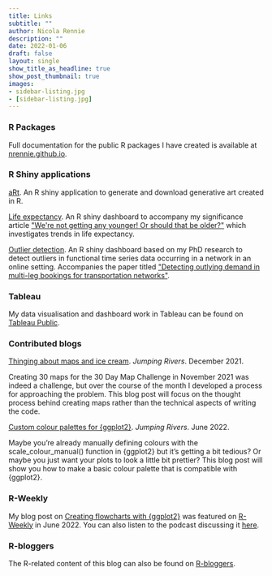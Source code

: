 ```yaml
---
title: Links
subtitle: ""
author: Nicola Rennie
description: ""
date: 2022-01-06
draft: false
layout: single
show_title_as_headline: true
show_post_thumbnail: true
images:
- sidebar-listing.jpg
- [sidebar-listing.jpg]
---
```


### R Packages

Full documentation for the public R packages I have created is available at [nrennie.github.io](https://nrennie.github.io/).

### R Shiny applications

[aRt](https://nrennie35.shinyapps.io/nrennie_aRt/). 
An R shiny application to generate and download generative art created in R.

[Life expectancy](https://nrennie35.shinyapps.io/life_expectancy_shiny_app/). 
An R shiny dashboard to accompany my significance article ["We're not getting any younger! Or should that be older?"](https://www.significancemagazine.com/science/723-we-re-not-getting-any-younger-or-should-that-be-older) which investigates trends in life expectancy.

[Outlier detection](https://nrennie35.shinyapps.io/OutlierDeploy/). 
An R shiny dashboard based on my PhD research to detect outliers in functional time series data occurring in a network in an online setting. Accompanies the paper titled ["Detecting outlying demand in multi-leg bookings for transportation networks"](https://arxiv.org/abs/2104.04157).

### Tableau 

My data visualisation and dashboard work in Tableau can be found on [Tableau Public](https://public.tableau.com/app/profile/nicola.rennie).

### Contributed blogs

[Thinging about maps and ice cream](https://www.jumpingrivers.com/blog/2021-thinking-about-maps-and-ice-cream/). *Jumping Rivers*. December 2021. 

Creating 30 maps for the 30 Day Map Challenge in November 2021 was indeed a challenge, but over the course of the month I developed a process for approaching the problem. This blog post will focus on the thought process behind creating maps rather than the technical aspects of writing the code.


[Custom colour palettes for {ggplot2}](https://www.jumpingrivers.com/blog/custom-colour-palettes-for-ggplot2/). *Jumping Rivers*. June 2022. 

Maybe you’re already manually defining colours with the scale_colour_manual() function in {ggplot2} but it’s getting a bit tedious? Or maybe you just want your plots to look a little bit prettier? This blog post will show you how to make a basic colour palette that is compatible with {ggplot2}.

### R-Weekly

My blog post on [Creating flowcharts with {ggplot2}](https://nrennie.rbind.io/blog/2022-06-06-creating-flowcharts-with-ggplot2/) was featured on [R-Weekly](https://rweekly.org/2022-W24.html) in June 2022. You can also listen to the podcast discussing it [here](https://share.fireside.fm/episode/87RSVeFz+RMN2Utb3).

### R-bloggers

The R-related content of this blog can also be found on [R-bloggers](https://www.r-bloggers.com/).




